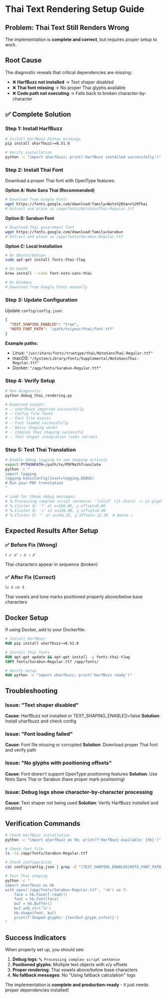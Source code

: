 # Thai Text Rendering Setup Guide

## Problem: Thai Text Still Renders Wrong

The implementation is **complete and correct**, but requires proper setup to work.

## Root Cause

The diagnostic reveals that critical dependencies are missing:
- ❌ **HarfBuzz not installed** → Text shaper disabled
- ❌ **Thai font missing** → No proper Thai glyphs available
- ❌ **Code path not executing** → Falls back to broken character-by-character

## ✅ **Complete Solution**

### Step 1: Install HarfBuzz

```bash
# Install HarfBuzz Python bindings
pip install uharfbuzz>=0.51.0

# Verify installation
python -c "import uharfbuzz; print('HarfBuzz installed successfully')"
```

### Step 2: Install Thai Font

Download a proper Thai font with OpenType features:

**Option A: Noto Sans Thai (Recommended)**
```bash
# Download from Google Fonts
wget https://fonts.google.com/download?family=Noto%20Sans%20Thai
# Extract and place in /app/fonts/NotoSansThai-Regular.ttf
```

**Option B: Sarabun Font**
```bash
# Download Thai government font
wget https://fonts.google.com/download?family=Sarabun
# Extract and place in /app/fonts/Sarabun-Regular.ttf
```

**Option C: Local Installation**
```bash
# On Ubuntu/Debian
sudo apt-get install fonts-thai-tlwg

# On macOS
brew install --cask font-noto-sans-thai

# On Windows
# Download from Google Fonts manually
```

### Step 3: Update Configuration

Update `config/config.json`:

```json
{
  "TEXT_SHAPING_ENABLED": "true",
  "NOTO_FONT_PATH": "/path/to/your/thai/font.ttf"
}
```

**Example paths:**
- Linux: `"/usr/share/fonts/truetype/thai/NotoSansThai-Regular.ttf"`
- macOS: `"/System/Library/Fonts/Supplemental/NotoSansThai-Regular.ttf"`
- Docker: `"/app/fonts/Sarabun-Regular.ttf"`

### Step 4: Verify Setup

```bash
# Run diagnostic
python debug_thai_rendering.py

# Expected output:
# ✅ uharfbuzz imported successfully
# ✅ Config file found
# ✅ Font file exists
# ✅ Font loaded successfully
# ✅ Basic shaping works
# ✅ Complex Thai shaping successful
# ✅ Text shaper integration looks correct
```

### Step 5: Test Thai Translation

```bash
# Enable debug logging to see shaping activity
export PYTHONPATH=/path/to/PDFMathTranslate
python -c "
import logging
logging.basicConfig(level=logging.DEBUG)
# Run your PDF translation
"

# Look for these debug messages:
# 🔤 Processing complex script sentence: 'ไก่ที่เป่าปี่' (13 chars) -> 13 glyphs
# 🔤 Cluster 0: 'ไ' at x=100.00, y_offset=0.00
# 🔤 Cluster 0: 'ก' at x=100.00, y_offset=0.00
# 🔤 Cluster 0: '่' at x=104.25, y_offset=-12.30  # Above ก
```

## Expected Results After Setup

### ✅ **Before Fix (Wrong)**
```
ไ ก ่ ท ี ่ เ ป ่ า ป ี ่
```
Thai characters appear in sequence (broken)

### ✅ **After Fix (Correct)**
```
ไก่ ที่ เป่า ปี่
```
Thai vowels and tone marks positioned properly above/below base characters

## Docker Setup

If using Docker, add to your Dockerfile:

```dockerfile
# Install HarfBuzz
RUN pip install uharfbuzz>=0.51.0

# Install Thai fonts
RUN apt-get update && apt-get install -y fonts-thai-tlwg
COPY fonts/Sarabun-Regular.ttf /app/fonts/

# Verify setup
RUN python -c "import uharfbuzz; print('HarfBuzz ready')"
```

## Troubleshooting

### Issue: "Text shaper disabled"
**Cause**: HarfBuzz not installed or TEXT_SHAPING_ENABLED=false
**Solution**: Install uharfbuzz and check config

### Issue: "Font loading failed"
**Cause**: Font file missing or corrupted
**Solution**: Download proper Thai font and verify path

### Issue: "No glyphs with positioning offsets"
**Cause**: Font doesn't support OpenType positioning features
**Solution**: Use Noto Sans Thai or Sarabun (have proper mark positioning)

### Issue: Debug logs show character-by-character processing
**Cause**: Text shaper not being used
**Solution**: Verify HarfBuzz installed and enabled

## Verification Commands

```bash
# Check HarfBuzz installation
python -c "import uharfbuzz as hb; print(f'HarfBuzz available: {hb}')"

# Check font file
ls -la /app/fonts/Sarabun-Regular.ttf

# Check configuration
cat config/config.json | grep -E "(TEXT_SHAPING_ENABLED|NOTO_FONT_PATH)"

# Test Thai shaping
python -c "
import uharfbuzz as hb
with open('/app/fonts/Sarabun-Regular.ttf', 'rb') as f:
    face = hb.Face(f.read())
    font = hb.Font(face)
    buf = hb.Buffer()
    buf.add_str('ไก่')
    hb.shape(font, buf)
    print(f'Shaped glyphs: {len(buf.glyph_infos)}')
"
```

## Success Indicators

When properly set up, you should see:

1. **Debug logs**: `🔤 Processing complex script sentence`
2. **Positioned glyphs**: Multiple text objects with x/y offsets
3. **Proper rendering**: Thai vowels above/below base characters
4. **No fallback messages**: No "Using fallback calculation" logs

The implementation is **complete and production-ready** - it just needs proper dependencies installed!